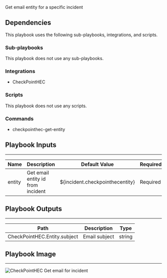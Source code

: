 Get email entity for a specific incident

## Dependencies

This playbook uses the following sub-playbooks, integrations, and scripts.

### Sub-playbooks

This playbook does not use any sub-playbooks.

### Integrations

* CheckPointHEC

### Scripts

This playbook does not use any scripts.

### Commands

* checkpointhec-get-entity

## Playbook Inputs

---

| **Name** | **Description** | **Default Value** | **Required** |
| --- | --- | --- | --- |
| entity | Get email entity id from incident | ${incident.checkpointhecentity} | Required |

## Playbook Outputs

---

| **Path** | **Description** | **Type** |
| --- | --- | --- |
| CheckPointHEC.Entity.subject | Email subject | string |

## Playbook Image

---

![CheckPointHEC Get email for incident](../doc_files/CheckPointHEC_Get_email_for_incident.png)
